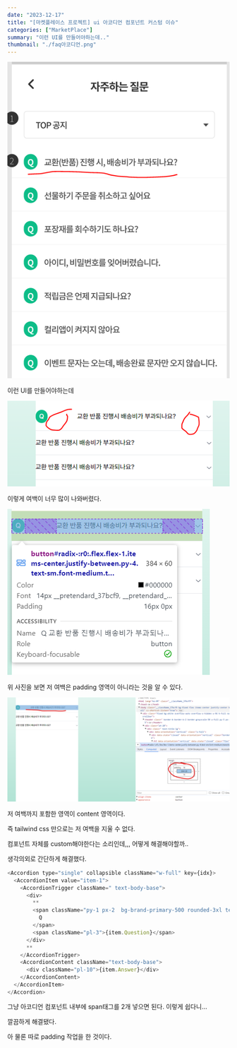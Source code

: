 ```yaml
---
date: "2023-12-17"
title: "[마켓플레이스 프로젝트] ui 아코디언 컴포넌트 커스텀 이슈"
categories: ["MarketPlace"]
summary: "이런 UI를 만들어야하는데.."
thumbnail: "./faq아코디언.png"
---
```


![alt text](image.png)

이런 UI를 만들어야하는데

![alt text](image-1.png)

이렇게 여백이 너무 많이 나와버렸다.

![alt text](image-2.png)

위 사진을 보면 저 여백은 padding 영역이 아니라는 것을 알 수 있다.

![alt text](image-3.png)

저 여백까지 포함한 영역이 content 영역이다.

즉 tailwind css 만으로는 저 여백을 지울 수 없다.

컴포넌트 자체를 custom해야한다는 소리인데,,, 어떻게 해결해야할까..

생각의외로 간단하게 해결했다.

```js
<Accordion type="single" collapsible className="w-full" key={idx}>
  <AccordionItem value="item-1">
    <AccordionTrigger className=" text-body-base">
      <div>
        **
        <span className="py-1 px-2  bg-brand-primary-500 rounded-3xl text-body-base text-white">
          Q
        </span>
        <span className="pl-3">{item.Question}</span>
      </div>
      **
    </AccordionTrigger>
    <AccordionContent className="text-body-base">
      <div className="pl-10">{item.Answer}</div>
    </AccordionContent>
  </AccordionItem>
</Accordion>
```

그냥 아코디언 컴포넌트 내부에 span태그를 2개 넣으면 된다. 이렇게 쉽다니…

깔끔하게 해결됐다.

아 물론 따로 padding 작업을 한 것이다.
